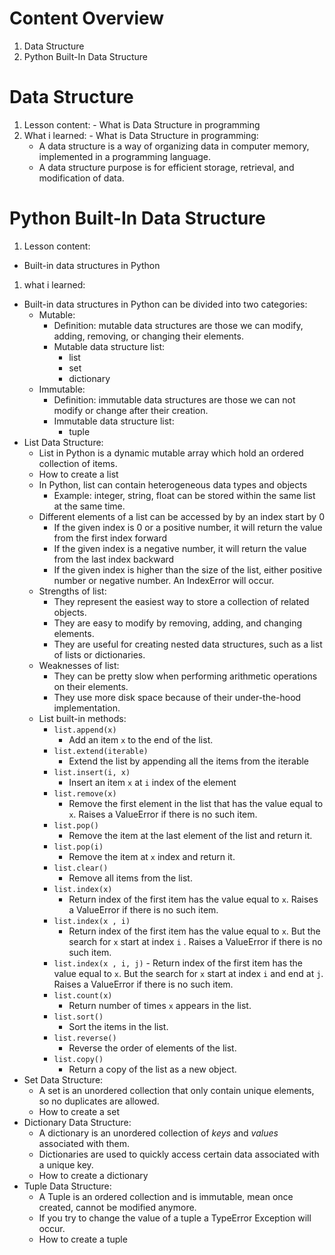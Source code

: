 # Content Overview
  1. Data Structure
  2. Python Built-In Data Structure
# Data Structure
  1. Lesson content:
    - What is Data Structure in programming
  2. What i learned:
    - What is Data Structure in programming:
      - A data structure is a way of organizing data in computer memory, implemented in a programming language.
      - A data structure purpose is for efficient storage, retrieval, and modification of data.
# Python Built-In Data Structure
  1. Lesson content:
  - Built-in data structures in Python
  1. what i learned:
  - Built-in data structures in Python can be divided into two categories:
    - Mutable:
      - Definition: mutable data structures are those we can modify, adding, removing, or changing their elements.
      - Mutable data structure list:
        - list
        - set
        - dictionary
    - Immutable:
      - Definition: immutable data structures are those we can not modify or change after their creation.
      - Immutable data structure list:
        - tuple
  - List Data Structure:
    - List in Python is a dynamic mutable array which hold an ordered collection of items.
    - How to create a list
    - In Python, list can contain heterogeneous data types and objects
      - Example: integer, string, float can be stored within the same list at the same time.
    - Different elements of a list can be accessed by by an index start by 0
      - If the given index is 0 or a positive number, it will return the value from the first index forward
      - If the given index is a negative number, it will return the value from the last index backward
      - If the given index is higher than the size of the list, either positive number or negative number. An IndexError will occur.
    - Strengths of list:
      - They represent the easiest way to store a collection of related objects.
      - They are easy to modify by removing, adding, and changing elements.
      - They are useful for creating nested data structures, such as a list of lists or dictionaries.
    - Weaknesses of list:
      - They can be pretty slow when performing arithmetic operations on their elements.
      - They use more disk space because of their under-the-hood implementation.
    - List built-in methods:
      - `list.append(x)`
        - Add an item `x` to the end of the list.
      - `list.extend(iterable)`
        - Extend the list by appending all the items from the iterable
      - `list.insert(i, x)`
        - Insert an item `x` at `i` index of the element
      - `list.remove(x)`
        - Remove the first element in the list that has the value equal to `x`. Raises a ValueError if there is no such item.
      - `list.pop()`
        - Remove the item at the last element of the list and return it.
      - `list.pop(i)`
        - Remove the item at `x` index and return it.
      - `list.clear()`
        - Remove all items from the list.
      - `list.index(x)`
        - Return index of the first item has the value equal to `x`. Raises a ValueError if there is no such item.
      - `list.index(x , i)`
        - Return index of the first item has the value equal to `x`. But the search for `x` start at index `i` . Raises a ValueError if there is no such item.
      - `list.index(x , i, j)` - Return index of the first item has the value equal to `x`. But the search for `x` start at index `i` and end at `j`. Raises a ValueError if there is no such item.
      - `list.count(x)`
        - Return number of times `x` appears in the list.
      - `list.sort()`
        - Sort the items in the list.
      - `list.reverse()`
        - Reverse the order of elements of the list.
      - `list.copy()`
        - Return a copy of the list as a new object.
  - Set Data Structure:
    - A set is an unordered collection that only contain unique elements, so no duplicates are allowed.
    - How to create a set
  - Dictionary Data Structure:
    - A dictionary is an unordered collection of *keys* and *values* associated with them.
    - Dictionaries are used to quickly access certain data associated with a unique key.
    - How to create a dictionary
  - Tuple Data Structure:
    - A Tuple is an ordered collection and is immutable, mean once created, cannot be modified anymore.
    - If you try to change the value of a tuple a TypeError Exception will occur.
    - How to create a tuple